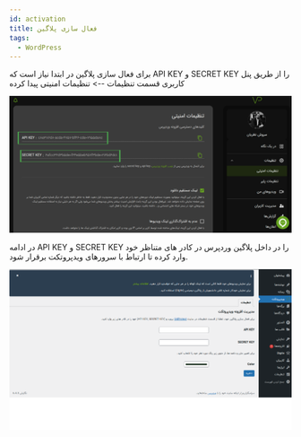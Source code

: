 ```yaml
---
id: activation
title: فعال سازی پلاگین
tags:
  - WordPress
---
```



برای فعال سازی پلاگین در ابتدا نیاز است که API KEY و SECRET KEY را از طریق پنل کاربری قسمت تنظیمات --> تنظیمات امنیتی
پیدا
کرده

![Image](./img/03.jpg)

در ادامه API KEY و SECRET KEY را در داخل پلاگین وردپرس در کادر های متناظر خود وارد کرده تا ارتباط با سرورهای ویدپروتکت
برقرار شود.

![Image](./img/04.png)
